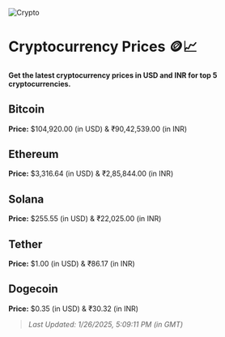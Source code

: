 
![Crypto](https://www.techguide.com.au/wp-content/uploads/2020/11/crypto3.jpeg)

# Cryptocurrency Prices 🪙📈

#### Get the latest cryptocurrency prices in USD and INR for top 5 cryptocurrencies.

## Bitcoin

**Price:** $104,920.00 (in USD) & ₹90,42,539.00 (in INR)

## Ethereum

**Price:** $3,316.64 (in USD) & ₹2,85,844.00 (in INR)

## Solana

**Price:** $255.55 (in USD) & ₹22,025.00 (in INR)

## Tether

**Price:** $1.00 (in USD) & ₹86.17 (in INR)

## Dogecoin

**Price:** $0.35 (in USD) & ₹30.32 (in INR)

> _Last Updated: 1/26/2025, 5:09:11 PM (in GMT)_
